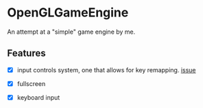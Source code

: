 ﻿# OpenGLGameEngine

An attempt at a "simple" game engine by me.

## Features

- [x] input controls system, one that allows for key remapping. [issue](https://github.com/ultraflame4/OpenGLGameEngine/issues/1)

- [x] fullscreen
- [x] keyboard input